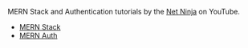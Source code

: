 MERN Stack and Authentication tutorials by the [Net Ninja](https://www.youtube.com/@NetNinja) on YouTube.
- [MERN Stack](https://www.youtube.com/playlist?list=PL4cUxeGkcC9iJ_KkrkBZWZRHVwnzLIoUE)
- [MERN Auth](https://www.youtube.com/playlist?list=PL4cUxeGkcC9g8OhpOZxNdhXggFz2lOuCT)
